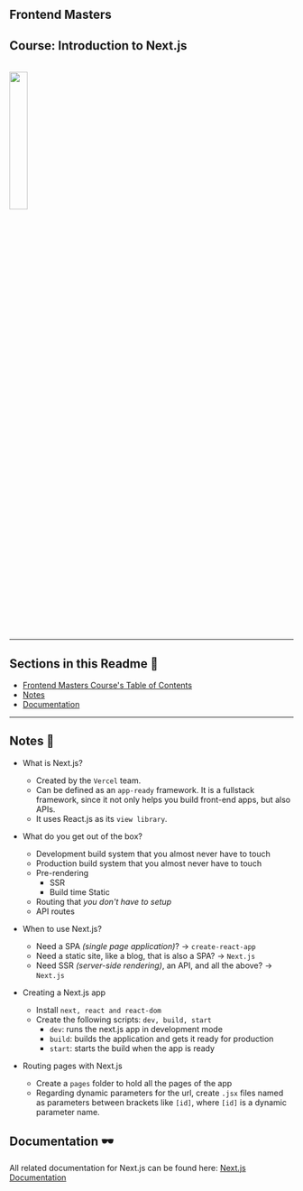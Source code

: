 [coursewebsite]: https://hendrixer.github.io/nextjs-course/
[nextjsdocumentation]: https://nextjs.org/docs

## Frontend Masters

## Course: **Introduction to Next.js**

<br />
<img src='https://static.frontendmasters.com/assets/courses/2020-09-15-next-js/thumb.jpg' id='thumbnail' width='25%' height='25%' />
<br />
<br />

---

## Sections in this Readme 📓

- [Frontend Masters Course's Table of Contents][coursewebsite]
- [Notes](#notes)
- [Documentation](#documentation)

---

## Notes 🧾

- What is Next.js?

  - Created by the `Vercel` team.
  - Can be defined as an `app-ready` framework. It is a fullstack framework, since it not only helps you build front-end apps, but also APIs.
  - It uses React.js as its `view library`.

- What do you get out of the box?

  - Development build system that you almost never have to touch
  - Production build system that you almost never have to touch
  - Pre-rendering
    - SSR
    - Build time
      Static
  - Routing that _you don't have to setup_
  - API routes

- When to use Next.js?

  - Need a SPA _(single page application)_? -> `create-react-app`
  - Need a static site, like a blog, that is also a SPA? -> `Next.js`
  - Need SSR _(server-side rendering)_, an API, and all the above? -> `Next.js`

- Creating a Next.js app

  - Install `next, react and react-dom`
  - Create the following scripts: `dev, build, start`
    - `dev`: runs the next.js app in development mode
    - `build`: builds the application and gets it ready for production
    - `start`: starts the build when the app is ready

- Routing pages with Next.js
  - Create a `pages` folder to hold all the pages of the app
  - Regarding dynamic parameters for the url, create `.jsx` files named as parameters between brackets like `[id]`, where `[id]` is a dynamic parameter name.

## Documentation 🕶️

All related documentation for Next.js can be found here: [Next.js Documentation][nextjsdocumentation]
